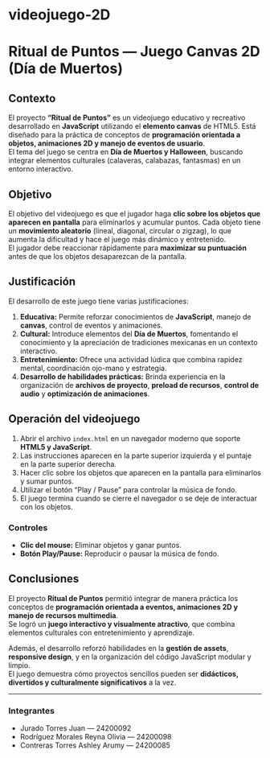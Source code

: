 # videojuego-2D
# Ritual de Puntos — Juego Canvas 2D (Día de Muertos)

## Contexto
El proyecto **“Ritual de Puntos”** es un videojuego educativo y recreativo desarrollado en **JavaScript** utilizando el **elemento canvas** de HTML5. Está diseñado para la práctica de conceptos de **programación orientada a objetos, animaciones 2D y manejo de eventos de usuario**.  
El tema del juego se centra en **Día de Muertos y Halloween**, buscando integrar elementos culturales (calaveras, calabazas, fantasmas) en un entorno interactivo.

## Objetivo
El objetivo del videojuego es que el jugador haga **clic sobre los objetos que aparecen en pantalla** para eliminarlos y acumular puntos. Cada objeto tiene un **movimiento aleatorio** (lineal, diagonal, circular o zigzag), lo que aumenta la dificultad y hace el juego más dinámico y entretenido.  
El jugador debe reaccionar rápidamente para **maximizar su puntuación** antes de que los objetos desaparezcan de la pantalla.

## Justificación
El desarrollo de este juego tiene varias justificaciones:  

1. **Educativa:** Permite reforzar conocimientos de **JavaScript**, manejo de **canvas**, control de eventos y animaciones.  
2. **Cultural:** Introduce elementos del **Día de Muertos**, fomentando el conocimiento y la apreciación de tradiciones mexicanas en un contexto interactivo.  
3. **Entretenimiento:** Ofrece una actividad lúdica que combina rapidez mental, coordinación ojo-mano y estrategia.  
4. **Desarrollo de habilidades prácticas:** Brinda experiencia en la organización de **archivos de proyecto**, **preload de recursos**, **control de audio** y **optimización de animaciones**.

## Operación del videojuego
1. Abrir el archivo `index.html` en un navegador moderno que soporte **HTML5 y JavaScript**.  
2. Las instrucciones aparecen en la parte superior izquierda y el puntaje en la parte superior derecha.  
3. Hacer clic sobre los objetos que aparecen en la pantalla para eliminarlos y sumar puntos.  
4. Utilizar el botón “Play / Pause” para controlar la música de fondo.  
5. El juego termina cuando se cierre el navegador o se deje de interactuar con los objetos.  

### Controles
- **Clic del mouse:** Eliminar objetos y ganar puntos.  
- **Botón Play/Pause:** Reproducir o pausar la música de fondo.

## Conclusiones
El proyecto **Ritual de Puntos** permitió integrar de manera práctica los conceptos de **programación orientada a eventos, animaciones 2D y manejo de recursos multimedia**.  
Se logró un **juego interactivo y visualmente atractivo**, que combina elementos culturales con entretenimiento y aprendizaje.  

Además, el desarrollo reforzó habilidades en la **gestión de assets**, **responsive design**, y en la organización del código JavaScript modular y limpio.  
El juego demuestra cómo proyectos sencillos pueden ser **didácticos, divertidos y culturalmente significativos** a la vez.

---

### Integrantes
- Jurado Torres Juan — 24200092  
- Rodríguez Morales Reyna Olivia — 24200098  
- Contreras Torres Ashley Arumy — 24200085
